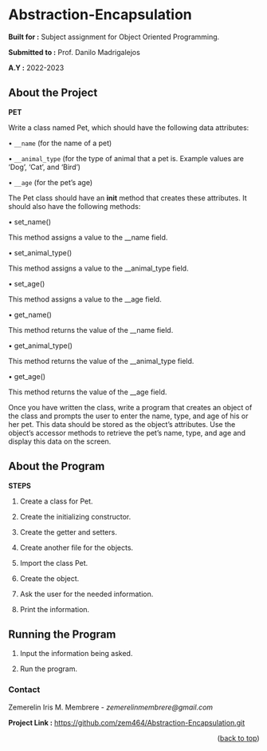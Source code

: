 # Abstraction-Encapsulation

**Built for :** Subject assignment for Object Oriented Programming.

  **Submitted to :** Prof. Danilo Madrigalejos 
  
  **A.Y :** 2022-2023

## About the Project
**PET**

Write a class named Pet, which should have the following data attributes:

• ``__name`` (for the name of a pet)

• ``__animal_type`` (for the type of animal that a pet is. Example values are ‘Dog’, ‘Cat’, and ‘Bird’)

• ``__age`` (for the pet’s age)

The Pet class should have an __init__ method that creates these attributes. It should also have the following methods:

• set_name()

This method assigns a value to the __name field.

• set_animal_type()

This method assigns a value to the __animal_type field.

• set_age()

This method assigns a value to the __age field.

• get_name()

This method returns the value of the __name field.

• get_animal_type()

This method returns the value of the __animal_type field.

• get_age()

This method returns the value of the __age field.

Once you have written the class, write a program that creates an object of the class and prompts the user to enter the name, type, and age of his or her pet. This data should be stored as the object’s attributes. Use the object’s accessor methods to retrieve the pet’s name, type, and age and display this data on the screen.


## About the Program
**STEPS**

1. Create a class for Pet.

2. Create the initializing constructor.

3. Create the getter and setters.

4. Create another file for the objects.

5. Import the class Pet.

6. Create the object.

7. Ask the user for the needed information.

8. Print the information.

## Running the Program

1. Input the information being asked.

2. Run the program.

### Contact
Zemerelin Iris M. Membrere - _zemerelinmembrere@gmail.com_

**Project Link :** https://github.com/zem464/Abstraction-Encapsulation.git

<p align="right">(<a href="#readme-top">back to top</a>)</p>
